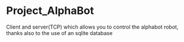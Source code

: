 # Project_AlphaBot
Client and server(TCP)  which allows you to control the alphabot robot, thanks also to the use of an sqlite database
